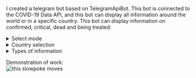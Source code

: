 I created a telegram bot based on TelegramApiBot. This bot is connected to the COVID-19 Data API, and this bot can display all information around the world or in a specific country. This bot can display information on confirmed, critical, dead and being treated:

<details>
  <summary>
    Select mode
  </summary>
<img src="https://github.com/jorneytoplay/COVID-19StatisticCheckerBot/blob/master/pic/1.jpg" width="350" />
  </details>
  
   <details>
  <summary>
    Country selection 
  </summary>
<https://github.com/jorneytoplay/COVID-19StatisticCheckerBot/blob/master/pic/photo_2021-10-10_01-02-17.jpg" width="350" />
  </details> 
  
  <details>
  <summary>
    Types of information
  </summary>
<img src="https://github.com/jorneytoplay/COVID-19StatisticCheckerBot/blob/master/pic/2.jpg" width="350" />
  </details>

Demonstration of work:
<br><img src="https://github.com/jorneytoplay/COVID-19StatisticCheckerBot/blob/master/pic/IMG_2093.gif" alt="this slowpoke moves"  width="200" /></br>
